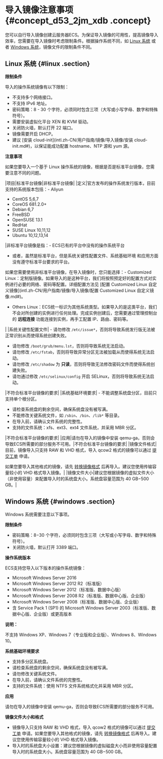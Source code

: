 # 导入镜像注意事项 {#concept_d53_2jm_xdb .concept}

您可以自行导入镜像创建云服务器ECS。为保证导入镜像的可用性，提高镜像导入效率，您需要在导入镜像时考虑限制条件。根据操作系统不同，如 [Linux 系统](#linux) 或者 [Windows 系统](#windows)，镜像文件的限制条件不同。

## Linux 系统 {#linux .section}

**限制条件**

导入的操作系统镜像有以下限制：

-   不支持多个网络接口。
-   不支持 IPv6 地址。
-   密码策略：8 - 30 个字符，必须同时包含三项（大写或小写字母、数字和特殊符号）。
-   需要安装虚拟化平台 XEN 和 KVM 驱动。
-   关闭防火墙，默认打开 22 端口。
-   镜像需要开启 DHCP。
-   建议 [安装 cloud-init](intl.zh-CN/用户指南/镜像/导入镜像/安装 cloud-init.md#)，以保证能成功配置 hostname、NTP 源和 yum 源。

**注意事项**

如果您要导入一个基于 Linux 操作系统的镜像，根据是否是标准平台镜像，您需要注意不同的问题。

|项目|标准平台镜像|非标准平台镜像|
|定义|官方发布的操作系统发行版本，目前支持的系统版本包括：-   Aliyun
-   CentOS 5,6,7
-   CoreOS 681.2.0+
-   Debian 6,7
-   FreeBSD
-   OpenSUSE 13.1
-   RedHat
-   SUSE Linux 10,11,12
-   Ubuntu 10,12,13,14

|非标准平台镜像是指：-   ECS已有的平台中没有的操作系统平台
-   或者，虽然是标准平台，但是系统关键性配置文件、系统基础环境 和应用方面没有遵守标准平台要求的平台。

如果您需要使用非标准平台镜像，在导入镜像时，您只能选择：-   Customized Linux：定制版镜像。如果导入的是这种平台，我们将按照预定好的配置方式对实例进行必要的网络、密码等配置。详细配置方法见 [配置 Customized Linux 自定义镜像](intl.zh-CN/用户指南/镜像/导入镜像/配置 Customized Linux 自定义镜像.md#)。
-   Others Linux：ECS统一标识为其他系统类型。如果导入的是这类平台，我们不会对所创建的实例进行任何处理。完成实例创建后，您需要通过管理控制台的 **远程连接** 功能连接到实例，再手工配置 IP、路由、密码等。

|
|系统关键性配置文件| -   请勿修改 `/etc/issue*`，否则将导致系统发行版无法被正常识别从而使得系统创建失败。
-   请勿修改 `/boot/grub/menu.lst`，否则将导致系统无法启动。
-   请勿修改 `/etc/fstab`，否则将导致异常分区无法被加载从而使得系统无法启动。
-   请勿修改 `/etc/shadow` 为 **只读**，否则将导致无法修改密码文件而使得系统创建失败。
-   请勿通过修改 `/etc/selinux/config` 开启 SELinux，否则将导致系统无法启动。

 |不符合标准平台镜像的要求|
|系统基础环境要求| -   不能调整系统盘分区，目前只支持单个根分区。
-   请检查系统盘的剩余空间，确保系统盘没有被写满。
-   不能修改关键系统文件，如 `/sbin`、`/bin`、`/lib*` 等目录。
-   在导入前，请确认文件系统的完整性。
-   支持的文件系统：xfs、ext3、ext4 文件系统，并采用 MBR 分区。

 |不符合标准平台镜像的要求|
|应用|请勿在导入的镜像中安装 qemu-ga，否则会导致ECS所需要的部分服务不可用。|不符合标准平台镜像的要求|
|镜像文件格式|目前，镜像导入只支持 RAW 和 VHD 格式，导入 qcow2 格式的镜像可以通过 [提交工单](https://workorder-intl.console.aliyun.com/#/ticket/createIndex) 申请。

如果您要导入其他格式的镜像，请先 [转换镜像格式](intl.zh-CN/用户指南/镜像/导入镜像/转换镜像格式.md#) 后再导入。建议您使用传输容量较小的 VHD 格式导入镜像。|
|镜像文件大小|建议您根据镜像的虚拟文件大小（非使用容量）来配置导入时的系统盘大小。系统盘容量范围为 40 GB−500 GB。|

## Windows 系统 {#windows .section}

Windows 系统需要注意以下事项。

**限制条件**

-   密码策略：8−30 个字符，必须同时包含三项（大写或小写字母、数字和特殊符号）。
-   关闭防火墙，默认打开 3389 端口。

**操作系统版本**

ECS支持您导入以下版本的操作系统镜像：

-   Microsoft Windows Server 2016
-   Microsoft Windows Server 2012 R2（标准版）
-   Microsoft Windows Server 2012（标准版、数据中心版）
-   Microsoft Windows Server 2008 R2（标准版、数据中心版、企业版）
-   Microsoft Windows Server 2008（标准版、数据中心版、企业版）
-   含 Service Pack 1 \(SP1\) 的 Microsoft Windows Server 2003（标准版、数据中心版、企业版）或更高版本

**说明：** 

不支持 Windows XP、Windows 7（专业版和企业版）、Windows 8、Windows 10。

**系统基础环境要求**

-   支持多分区系统盘。
-   请检查系统盘的剩余空间，确保系统盘没有被写满。
-   请勿修改关键系统文件。
-   在导入前，请确认文件系统的完整性。
-   支持的文件系统：使用 NTFS 文件系统格式化并采用 MBR 分区。

**应用**

请勿在导入的镜像中安装 qemu-ga，否则会导致ECS所需要的部分服务不可用。

**镜像文件大小和格式**

-   镜像导入只支持 RAW 和 VHD 格式，导入 qcow2 格式的镜像可以通过 [提交工单](https://workorder-intl.console.aliyun.com/#/ticket/createIndex) 申请。如果您要导入其他格式的镜像，请先 [转换镜像格式](intl.zh-CN/用户指南/镜像/导入镜像/转换镜像格式.md#) 后再导入。建议您使用传输容量较小的 VHD 格式导入镜像。
-   导入时的系统盘大小设置：建议您根据镜像的虚拟磁盘大小而非使用容量配置导入时的系统盘大小。系统盘容量范围为 40 GB−500 GB。


